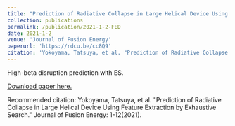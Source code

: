 ```yaml
---
title: "Prediction of Radiative Collapse in Large Helical Device Using Feature Extraction by Exhaustive Search"
collection: publications
permalink: /publication/2021-1-2-FED
date: 2021-1-2
venue: 'Journal of Fusion Energy'
paperurl: 'https://rdcu.be/cc8Q9'
citation: 'Yokoyama, Tatsuya, et al. "Prediction of Radiative Collapse in Large Helical Device Using Feature Extraction by Exhaustive Search." Journal of Fusion Energy: 1-12(2021).'
---
```




High-beta disruption prediction with ES.

[Download paper here.]('https://rdcu.be/cc8Q9')

Recommended citation: Yokoyama, Tatsuya, et al. "Prediction of Radiative Collapse in Large Helical Device Using Feature Extraction by Exhaustive Search." Journal of Fusion Energy: 1-12(2021).
